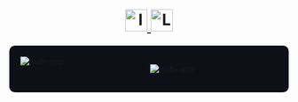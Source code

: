 <div align="center">
  <h1 style="font-size: 28px; >Muhammad Haviv</h1>
</div>

<div align="center">
  <a href="https://instagram.com/mhmmdhaviv" target="_blank" title="Follow mhmmdhaviv on Instagram">
    <img src="https://img.icons8.com/fluent/48/000000/instagram-new.png" alt="Instagram" width="40" height="40"/>
  </a>
  <a href="www.linkedin.com/in/muhammad-haviv" target="_blank" title="Connect with Muhammaad Haviv on LinkedIn">
    <img src="https://img.icons8.com/color/48/000000/linkedin-circled--v2.png" alt="LinkedIn" width="40" height="40"/>
  </a>
</div>

<div align="center" style="background-color: #0D1117; padding: 20px; border-radius: 10px;">
    <img align="left" src="https://github-readme-stats.vercel.app/api?username=muh-apip&show_icons=true&locale=en&theme=dark" alt="muh-apip" />
  </p>
    <img align="center" src="https://github-readme-stats.vercel.app/api/top-langs/?username=muh-apip&layout=compact&theme=dark" alt="muh-apip" />
  </p>
</div>
